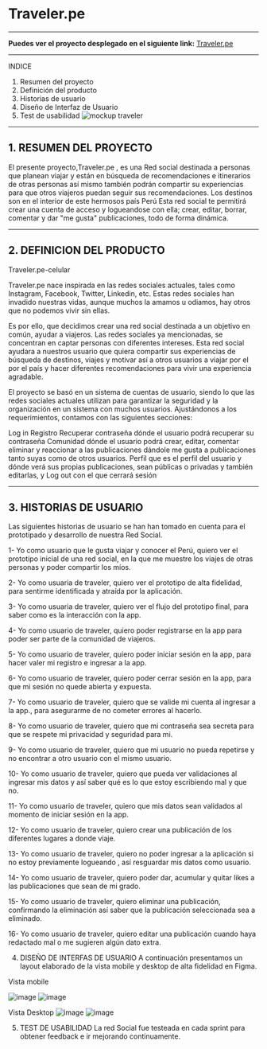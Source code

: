 # Traveler.pe
---
**Puedes ver el proyecto desplegado en el siguiente link:** [Traveler.pe](https://pauladriana.github.io/LIM015-social-network/src/)

---
INDICE
1. Resumen del proyecto
2. Definición del producto
3. Historias de usuario
4. Diseño de Interfaz de Usuario
5. Test de usabilidad
![mockup traveler](https://user-images.githubusercontent.com/85045325/132271603-d2750268-a50c-463a-8ae1-1409c2fd21e1.jpg)

---

## 1. RESUMEN DEL PROYECTO
El presente proyecto,Traveler.pe , es una Red social destinada a personas que planean viajar  y están en búsqueda de recomendaciones e itinerarios de otras personas así mismo también podrán compartir su experiencias para que otros viajeros puedan seguir sus recomendaciones. Los destinos son en el interior de este hermosos país Perú Esta red social te permitirá crear una cuenta de acceso y logueandose con ella; crear, editar, borrar, comentar y dar "me gusta" publicaciones, todo de forma dinámica.

---
## 2. DEFINICION DEL PRODUCTO
Traveler.pe-celular

Traveler.pe nace inspirada en las redes sociales actuales, tales como Instagram, Facebook, Twitter, Linkedin, etc. Estas redes sociales han invadido nuestras vidas, aunque muchos la amamos u odiamos, hay otros que no podemos vivir sin ellas.

Es por ello, que decidimos crear una red social destinada a un objetivo en común, ayudar a viajeros. Las redes sociales ya mencionadas, se concentran en captar personas con diferentes intereses. Esta red social ayudara a nuestros usuario que quiera compartir sus experiencias de búsqueda de destinos, viajes y motivar así a otros usuarios a viajar por el por el país y hacer diferentes recomendaciones para vivir una experiencia agradable.

El proyecto se basó en un sistema de cuentas de usuario, siendo lo que las redes sociales actuales utilizan para garantizar la seguridad y la organización en un sistema con muchos usuarios. Ajustándonos a los requerimientos, contamos con las siguientes secciones:

Log in
Registro
Recuperar contraseña dónde el usuario podrá recuperar su contraseña
Comunidad dónde el usuario podrá crear, editar, comentar eliminar y reaccionar a las publicaciones dándole me gusta a publicaciones tanto suyas como de otros usuarios.
Perfil que es el perfil del usuario y dónde verá sus propias publicaciones, sean públicas o privadas y también editarlas, y
Log out con el que cerrará sesión

---
## 3. HISTORIAS DE USUARIO
Las siguientes historias de usuario se han han tomado en cuenta para el prototipado y desarrollo de nuestra Red Social.

1- Yo como usuario que le gusta viajar y conocer el Perú, quiero ver el prototipo inicial de una red social, en la que me muestre los viajes de otras personas y poder compartir los míos.

2- Yo como usuaria de traveler, quiero ver el prototipo de alta fidelidad, para sentirme identificada y atraída por la aplicación.

3- Yo como usuaria de traveler, quiero ver el flujo del prototipo final, para saber como es la interacción con la app.


4- Yo como usuario de traveler, quiero poder registrarse en la app para poder ser parte de la comunidad de viajeros.

5- Yo como usuario de traveler, quiero poder iniciar sesión en la app, para hacer valer mi registro e ingresar a la app.

6- Yo como usuario de traveler, quiero poder cerrar sesión en la app, para que mi sesión no quede abierta y expuesta.

7- Yo como usuario de traveler, quiero que se valide mi cuenta al ingresar a la app., para asegurarme de no cometer errores al hacerlo.

8- Yo como usuario de traveler, quiero que mi contraseña sea secreta para que se respete mi privacidad y seguridad para mi.

9- Yo como usuario de traveler, quiero que mi usuario no pueda repetirse y no encontrar a otro usuario con el mismo usuario.

10- Yo como usuario de traveler, quiero que pueda ver validaciones al ingresar mis datos y así saber qué es lo que estoy escribiendo mal y que no.

11- Yo como usuario de traveler, quiero que mis datos sean validados al momento de iniciar sesión en la app. 

12- Yo como usuario de traveler, quiero crear una publicación de los diferentes lugares a donde viaje.

13- Yo como usuario de traveler, quiero no poder ingresar a la aplicación si no estoy previamente logueando , así resguardar mis datos como usuario.

14- Yo como usuario de traveler, quiero poder dar, acumular y quitar likes a las publicaciones que sean de mi grado. 

15- Yo como usuario de traveler, quiero eliminar una publicación, confirmando la eliminación así saber que la publicación seleccionada sea a eliminado.

16- Yo como usuario de traveler, quiero editar una publicación cuando haya redactado mal o me sugieren algún dato extra.



4. DISEÑO DE INTERFAS DE USUARIO
A continuación presentamos un layout elaborado de la vista mobile y desktop de alta fidelidad en Figma.

Vista mobile

![image](https://user-images.githubusercontent.com/85045325/132271814-8697914d-25d5-4798-bb7a-c26bfac1d031.png) 
![image](https://user-images.githubusercontent.com/85045325/132271964-5fea0b30-379e-40b5-99b5-3063780ccb26.png)

Vista Desktop
![image](https://user-images.githubusercontent.com/85045325/132272019-33f9c053-78b7-4b27-a0ed-7e5f8fbdf2f8.png)
![image](https://user-images.githubusercontent.com/85045325/132272058-62b168b5-0454-4c47-a2c3-4b745c71c576.png)

5. TEST DE USABILIDAD
La red Social fue testeada en cada sprint para obtener feedback e ir mejorando continuamente. 
